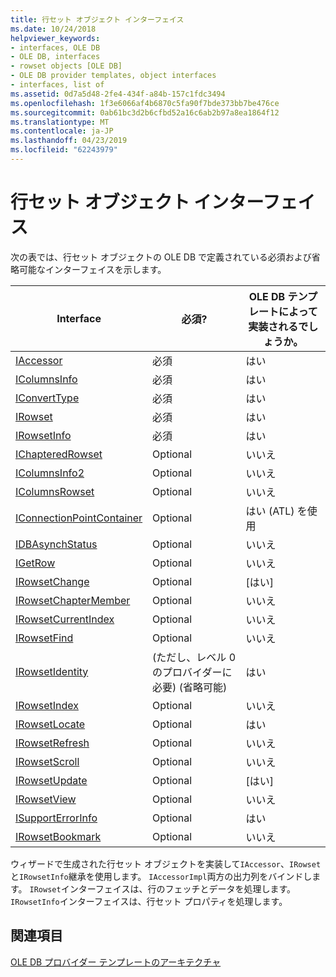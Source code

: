 ```yaml
---
title: 行セット オブジェクト インターフェイス
ms.date: 10/24/2018
helpviewer_keywords:
- interfaces, OLE DB
- OLE DB, interfaces
- rowset objects [OLE DB]
- OLE DB provider templates, object interfaces
- interfaces, list of
ms.assetid: 0d7a5d48-2fe4-434f-a84b-157c1fdc3494
ms.openlocfilehash: 1f3e6066af4b6870c5fa90f7bde373bb7be476ce
ms.sourcegitcommit: 0ab61bc3d2b6cfbd52a16c6ab2b97a8ea1864f12
ms.translationtype: MT
ms.contentlocale: ja-JP
ms.lasthandoff: 04/23/2019
ms.locfileid: "62243979"
---
```

# <a name="rowset-object-interfaces"></a>行セット オブジェクト インターフェイス

次の表では、行セット オブジェクトの OLE DB で定義されている必須および省略可能なインターフェイスを示します。

|Interface|必須?|OLE DB テンプレートによって実装されるでしょうか。|
|---------------|---------------|--------------------------------------|
|[IAccessor](/previous-versions/windows/desktop/ms719672(v=vs.85))|必須|はい|
|[IColumnsInfo](/previous-versions/windows/desktop/ms724541(v=vs.85))|必須|はい|
|[IConvertType](/previous-versions/windows/desktop/ms715926(v=vs.85))|必須|はい|
|[IRowset](/previous-versions/windows/desktop/ms720986(v=vs.85))|必須|はい|
|[IRowsetInfo](/previous-versions/windows/desktop/ms724541(v=vs.85))|必須|はい|
|[IChapteredRowset](/previous-versions/windows/desktop/ms718180(v=vs.85))|Optional|いいえ|
|[IColumnsInfo2](/previous-versions/windows/desktop/ms712953(v=vs.85))|Optional|いいえ|
|[IColumnsRowset](/previous-versions/windows/desktop/ms722657(v=vs.85))|Optional|いいえ|
|[IConnectionPointContainer](/windows/desktop/api/ocidl/nn-ocidl-iconnectionpointcontainer)|Optional|はい (ATL) を使用|
|[IDBAsynchStatus](/previous-versions/windows/desktop/ms709832(v=vs.85))|Optional|いいえ|
|[IGetRow](/previous-versions/windows/desktop/ms718047(v=vs.85))|Optional|いいえ|
|[IRowsetChange](/previous-versions/windows/desktop/ms715790(v=vs.85))|Optional|[はい]|
|[IRowsetChapterMember](/previous-versions/windows/desktop/ms725430(v=vs.85))|Optional|いいえ|
|[IRowsetCurrentIndex](/previous-versions/windows/desktop/ms709700(v=vs.85))|Optional|いいえ|
|[IRowsetFind](/previous-versions/windows/desktop/ms724221(v=vs.85))|Optional|いいえ|
|[IRowsetIdentity](/previous-versions/windows/desktop/ms715913(v=vs.85))|(ただし、レベル 0 のプロバイダーに必要) (省略可能)|はい|
|[IRowsetIndex](/previous-versions/windows/desktop/ms719604(v=vs.85))|Optional|いいえ|
|[IRowsetLocate](/previous-versions/windows/desktop/ms721190(v=vs.85))|Optional|はい|
|[IRowsetRefresh](/previous-versions/windows/desktop/ms714892(v=vs.85))|Optional|いいえ|
|[IRowsetScroll](/previous-versions/windows/desktop/ms712984(v=vs.85))|Optional|いいえ|
|[IRowsetUpdate](/previous-versions/windows/desktop/ms714401(v=vs.85))|Optional|[はい]|
|[IRowsetView](/previous-versions/windows/desktop/ms709755(v=vs.85))|Optional|いいえ|
|[ISupportErrorInfo](/previous-versions/windows/desktop/ms715816(v=vs.85))|Optional|はい|
|[IRowsetBookmark](/previous-versions/windows/desktop/ms714246(v=vs.85))|Optional|いいえ|

ウィザードで生成された行セット オブジェクトを実装して`IAccessor`、`IRowset`と`IRowsetInfo`継承を使用します。 `IAccessorImpl`両方の出力列をバインドします。 `IRowset`インターフェイスは、行のフェッチとデータを処理します。 `IRowsetInfo`インターフェイスは、行セット プロパティを処理します。

## <a name="see-also"></a>関連項目

[OLE DB プロバイダー テンプレートのアーキテクチャ](../../data/oledb/ole-db-provider-template-architecture.md)<br/>
